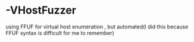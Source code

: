 # -VHostFuzzer
using FFUF for virtual host enumeration , but automated(I did this because FFUF syntax is difficult for me to remember)
